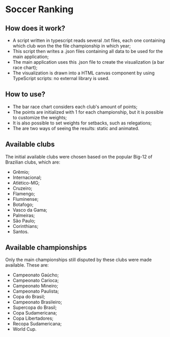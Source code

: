 # Soccer Ranking

## How does it work?

- A script written in typescript reads several .txt files, each one containing which club won the the file championship in which year;
- This script then writes a .json files containing all data to be used for the main application;
- The main application uses this .json file to create the visualization (a bar race chart);
- The visualization is drawn into a HTML canvas component by using TypeScript scripts: no external library is used.

## How to use?

- The bar race chart considers each club's amount of points;
- The points are initialized with 1 for each championship, but it is possible to customize the weights;
- It is also possible to set weights for setbacks, such as relegations;
- The are two ways of seeing the results: static and animated.

## Available clubs

The initial available clubs were chosen based on the popular Big-12 of Brazilian clubs, which are:

- Grêmio;
- Internacional;
- Atlético-MG;
- Cruzeiro;
- Flamengo;
- Fluminense;
- Botafogo;
- Vasco da Gama;
- Palmeiras;
- São Paulo;
- Corinthians;
- Santos.

## Available championships

Only the main championships still disputed by these clubs were made available. These are:

- Campeonato Gaúcho;
- Campeonato Carioca;
- Campeonato Mineiro;
- Campeonato Paulista;
- Copa do Brasil;
- Campeonato Brasileiro;
- Supercopa do Brasil;
- Copa Sudamericana;
- Copa Libertadores;
- Recopa Sudamericana;
- World Cup.
